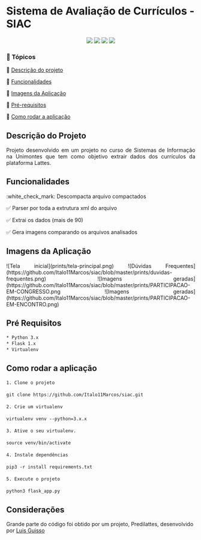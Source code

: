 <h1>Sistema de Avaliação de Currículos - SIAC</h1>

<p align="center">
  <img src="https://img.shields.io/static/v1?label=python&message=3.9.0&color=3776AB&style=for-the-badge&logo=PYTHON"/>
  <img src="http://img.shields.io/static/v1?label=Flask&message=1.1.x&color=000000&style=for-the-badge&logo=Flask"/>
  <img src="http://img.shields.io/static/v1?label=STATUS&message=CONCLUIDO&color=green&style=for-the-badge"/>
  <img src="http://img.shields.io/static/v1?label=License&message=MIT&color=green&style=for-the-badge"/>
</p>

### :checkered_flag: Tópicos 

:pushpin: [Descrição do projeto](#descrição-do-projeto)

:pushpin: [Funcionalidades](#funcionalidades)

:pushpin: [Imagens da Aplicação](#imagens-da-aplicação)

:pushpin: [Pré-requisitos](#pré-requisitos)

:pushpin: [Como rodar a aplicação](#como-rodar-a-aplicação)

## Descrição do Projeto
<p align="justify">
  Projeto desenvolvido em um projeto no curso de Sistemas de Informação na Unimontes que tem como objetivo extrair dados
  dos currículos da plataforma Lattes.
</p>

## Funcionalidades
<p align="justify">
   :white_check_mark: Descompacta arquivo compactados
  
   :white_check_mark: Parser por toda a extrutura xml do arquivo
   
   :white_check_mark: Extrai os dados (mais de 90)
   
   :white_check_mark: Gera imagens comparando os arquivos analisados
</p>

## Imagens da Aplicação
<p align=justify>
    ![Tela inicial](prints/tela-principal.png)
    ![Dúvidas Frequentes](https://github.com/Italo11Marcos/siac/blob/master/prints/duvidas-frequentes.png)
    ![Imagens geradas](https://github.com/Italo11Marcos/siac/blob/master/prints/PARTICIPACAO-EM-CONGRESSO.png
    ![Imagens geradas](https://github.com/Italo11Marcos/siac/blob/master/prints/PARTICIPACAO-EM-ENCONTRO.png)
</p>

## Pré Requisitos
    * Python 3.x
    * Flask 1.x
    * Virtualenv


## Como rodar a aplicação
    1. Clone o projeto

    git clone https://github.com/Italo11Marcos/siac.git

    2. Crie um virtualenv
    
    virtualenv venv --python=3.x.x

    3. Ative o seu virtualenv. 

    source venv/bin/activate

    4. Instale dependências

    pip3 -r install requirements.txt

    5. Execute o projeto

    python3 flask_app.py

## Considerações

Grande parte do código foi obtido por um projeto, Predilattes, desenvolvido por [Luis Guisso](https://www.linkedin.com/in/luis-guisso-8ba11527/?originalSubdomain=br)
